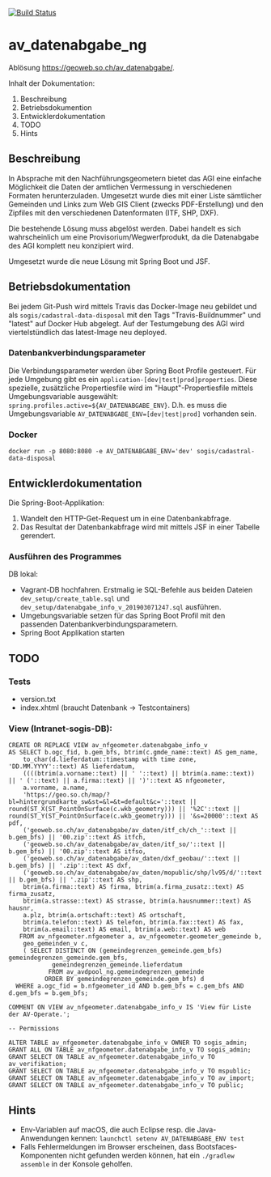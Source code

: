 [![Build Status](https://travis-ci.org/sogis/av_datenabgabe_ng.svg?branch=master)](https://travis-ci.org/sogis/av_datenabgabe_ng)
# av_datenabgabe_ng
Ablösung https://geoweb.so.ch/av_datenabgabe/.

Inhalt der Dokumentation:

1. Beschreibung
2. Betriebsdokumention
3. Entwicklerdokumentation
4. TODO
5. Hints

## Beschreibung
In Absprache mit den Nachführungsgeometern bietet das AGI eine einfache Möglichkeit die Daten der amtlichen Vermessung in verschiedenen Formaten herunterzuladen. Umgesetzt wurde dies mit einer Liste sämtlicher Gemeinden und Links zum Web GIS Client (zwecks PDF-Erstellung) und den Zipfiles mit den verschiedenen Datenformaten (ITF, SHP, DXF). 

Die bestehende Lösung muss abgelöst werden. Dabei handelt es sich wahrscheinlich um eine Provisorium/Wegwerfprodukt, da die Datenabgabe des AGI komplett neu konzipiert wird.

Umgesetzt wurde die neue Lösung mit Spring Boot und JSF.

## Betriebsdokumentation
Bei jedem Git-Push wird mittels Travis das Docker-Image neu gebildet und als `sogis/cadastral-data-disposal` mit den Tags "Travis-Buildnummer" und "latest" auf Docker Hub abgelegt. Auf der Testumgebung des AGI wird viertelstündlich das latest-Image neu deployed.

### Datenbankverbindungsparameter
Die Verbindungsparameter werden über Spring Boot Profile gesteuert. Für jede Umgebung gibt es ein `application-[dev|test|prod]properties`. Diese spezielle, zusätzliche Propertiesfile wird im "Haupt"-Propertiesfile mittels Umgebungsvariable ausgewählt: `spring.profiles.active=${AV_DATENABGABE_ENV}`. D.h. es muss die Umgebungsvariable `AV_DATENABGABE_ENV=[dev|test|prod]` vorhanden sein. 

### Docker
```
docker run -p 8080:8080 -e AV_DATENABGABE_ENV='dev' sogis/cadastral-data-disposal
```

## Entwicklerdokumentation

Die Spring-Boot-Applikation:

1. Wandelt den HTTP-Get-Request um in eine Datenbankabfrage.
2. Das Resultat der Datenbankabfrage wird mit mittels JSF in einer Tabelle gerendert.

### Ausführen des Programmes 

DB lokal:
- Vagrant-DB hochfahren. Erstmalig ie SQL-Befehle aus beiden Dateien `dev_setup/create_table.sql` und `dev_setup/datenabgabe_info_v_201903071247.sql` ausführen.
- Umgebungsvariable setzen für das Spring Boot Profil mit den passenden Datenbankverbindungsparametern.
- Spring Boot Applikation starten


## TODO
### Tests
- version.txt
- index.xhtml (braucht Datenbank -> Testcontainers)

### View (Intranet-sogis-DB):
```
CREATE OR REPLACE VIEW av_nfgeometer.datenabgabe_info_v
AS SELECT b.ogc_fid, b.gem_bfs, btrim(c.gmde_name::text) AS gem_name, 
    to_char(d.lieferdatum::timestamp with time zone, 'DD.MM.YYYY'::text) AS lieferdatum, 
    ((((btrim(a.vorname::text) || ' '::text) || btrim(a.name::text)) || ' ('::text) || a.firma::text) || ')'::text AS nfgeometer, 
    a.vorname, a.name, 
    'https://geo.so.ch/map/?bl=hintergrundkarte_sw&st=&l=&t=default&c='::text || round(ST_X(ST_PointOnSurface(c.wkb_geometry))) || '%2C'::text || round(ST_Y(ST_PointOnSurface(c.wkb_geometry))) || '&s=20000'::text AS pdf,  
    ('geoweb.so.ch/av_datenabgabe/av_daten/itf_ch/ch_'::text || b.gem_bfs) || '00.zip'::text AS itfch, 
    ('geoweb.so.ch/av_datenabgabe/av_daten/itf_so/'::text || b.gem_bfs) || '00.zip'::text AS itfso, 
    ('geoweb.so.ch/av_datenabgabe/av_daten/dxf_geobau/'::text || b.gem_bfs) || '.zip'::text AS dxf, 
    ('geoweb.so.ch/av_datenabgabe/av_daten/mopublic/shp/lv95/d/'::text || b.gem_bfs) || '.zip'::text AS shp, 
    btrim(a.firma::text) AS firma, btrim(a.firma_zusatz::text) AS firma_zusatz, 
    btrim(a.strasse::text) AS strasse, btrim(a.hausnummer::text) AS hausnr, 
    a.plz, btrim(a.ortschaft::text) AS ortschaft, 
    btrim(a.telefon::text) AS telefon, btrim(a.fax::text) AS fax, 
    btrim(a.email::text) AS email, btrim(a.web::text) AS web
   FROM av_nfgeometer.nfgeometer a, av_nfgeometer.geometer_gemeinde b, 
    geo_gemeinden_v c, 
    ( SELECT DISTINCT ON (gemeindegrenzen_gemeinde.gem_bfs) gemeindegrenzen_gemeinde.gem_bfs, 
            gemeindegrenzen_gemeinde.lieferdatum
           FROM av_avdpool_ng.gemeindegrenzen_gemeinde
          ORDER BY gemeindegrenzen_gemeinde.gem_bfs) d
  WHERE a.ogc_fid = b.nfgeometer_id AND b.gem_bfs = c.gem_bfs AND d.gem_bfs = b.gem_bfs;

COMMENT ON VIEW av_nfgeometer.datenabgabe_info_v IS 'View für Liste der AV-Operate.';

-- Permissions

ALTER TABLE av_nfgeometer.datenabgabe_info_v OWNER TO sogis_admin;
GRANT ALL ON TABLE av_nfgeometer.datenabgabe_info_v TO sogis_admin;
GRANT SELECT ON TABLE av_nfgeometer.datenabgabe_info_v TO av_verifikation;
GRANT SELECT ON TABLE av_nfgeometer.datenabgabe_info_v TO mspublic;
GRANT SELECT ON TABLE av_nfgeometer.datenabgabe_info_v TO av_import;
GRANT SELECT ON TABLE av_nfgeometer.datenabgabe_info_v TO public;
```

## Hints
- Env-Variablen auf macOS, die auch Eclipse resp. die Java-Anwendungen kennen: `launchctl setenv AV_DATENABGABE_ENV test`
- Falls Fehlermeldungen im Browser erscheinen, dass Bootsfaces-Komponenten nicht gefunden werden können, hat ein `./gradlew assemble` in der Konsole geholfen. 






